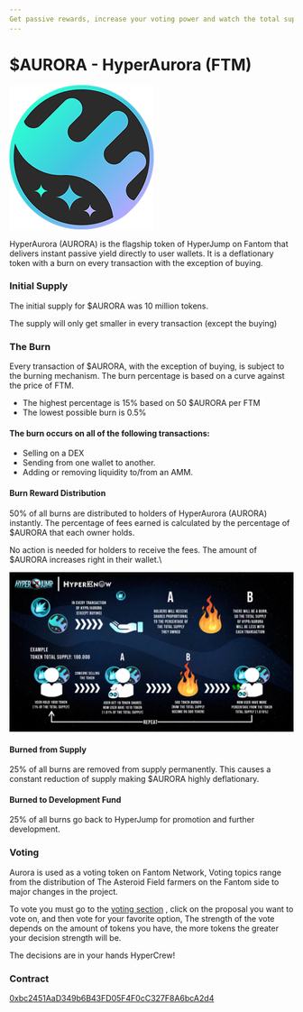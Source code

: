 ```yaml
---
Get passive rewards, increase your voting power and watch the total supply burn!
---
```


# $AURORA - HyperAurora (FTM)

![](<../.gitbook/assets/image (5).png>)

HyperAurora (AURORA) is the flagship token of HyperJump on Fantom that delivers instant passive yield directly to user wallets. It is a deflationary token with a burn on every transaction with the exception of buying.

### Initial Supply

The initial supply for $AURORA was 10 million tokens.&#x20;

The supply will only get smaller in every transaction (except the buying)

### The Burn

Every transaction of $AURORA, with the exception of buying, is subject to the burning mechanism. The burn percentage is based on a curve against the price of FTM.&#x20;

* The highest percentage is 15% based on 50 $AURORA per FTM
* The lowest possible burn is 0.5%

#### The burn occurs on all of the following transactions:

* Selling on a DEX
* Sending from one wallet to another.
* Adding or removing liquidity to/from an AMM.

#### Burn Reward Distribution

50% of all burns are distributed to holders of HyperAurora (AURORA) instantly. The percentage of fees earned is calculated by the percentage of $AURORA that each owner holds.

No action is needed for holders to receive the fees. The amount of $AURORA increases right in their wallet.\


![Burn Cycle](<../.gitbook/assets/image (17).png>)

#### &#x20;Burned from Supply

25% of all burns are removed from supply permanently. This causes a constant reduction of supply making $AURORA highly deflationary.

#### Burned to Development Fund

25% of all burns go back to HyperJump for promotion and further development.

### Voting

Aurora is used as a voting token on Fantom Network, Voting topics range from the distribution of The Asteroid Field farmers on the Fantom side to major changes in the project.

To vote you must go to the [voting section](https://snapshot.org/#/ftm.hyperjumpdao.eth) , click on the proposal you want to vote on, and then vote for your favorite option, The strength of the vote depends on the amount of tokens you have, the more tokens the greater your decision strength will be.

The decisions are in your hands HyperCrew!

### Contract

[0xbc2451AaD349b6B43FD05F4F0cC327F8A6bcA2d4](https://ftmscan.com/address/0xbc2451aad349b6b43fd05f4f0cc327f8a6bca2d4#code)
